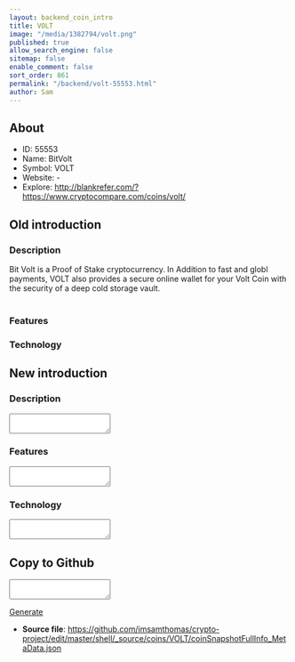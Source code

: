 ```yaml
---
layout: backend_coin_intro
title: VOLT
image: "/media/1382794/volt.png"
published: true
allow_search_engine: false
sitemap: false
enable_comment: false
sort_order: 861
permalink: "/backend/volt-55553.html"
author: Sam
---
```


## About

- ID: 55553
- Name: BitVolt
- Symbol: VOLT
- Website: -
- Explore: http://blankrefer.com/?https://www.cryptocompare.com/coins/volt/


## Old introduction

### Description

<p><span>Bit Volt is a Proof of Stake cryptocurrency. </span><span><span>In Addition to fast and globl payments, VOLT also provides a secure online wallet for your Volt Coin with the security of a deep cold storage vault. </span></span><br /><br /></p>

### Features


### Technology




## New introduction


### Description
<textarea id="meta_description" name="description"></textarea>

### Features
<textarea id="meta_features" name="features"></textarea>

### Technology
<textarea id="meta_technology" name="technology"></textarea>


## Copy to Github

<textarea id="coinsnapshotfullinfo_metadata"></textarea>

<a href="#gen" onclick="generateMetaDatJson()">Generate</a>

- **Source file**: <a href="https://github.com/imsamthomas/crypto-project/edit/master/shell/_source/coins/VOLT/coinSnapshotFullInfo_MetaData.json">https://github.com/imsamthomas/crypto-project/edit/master/shell/_source/coins/VOLT/coinSnapshotFullInfo_MetaData.json</a>

